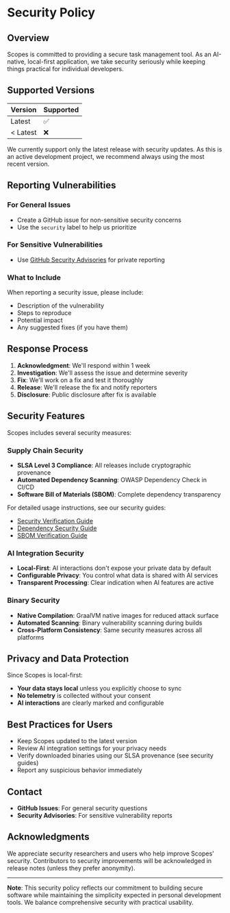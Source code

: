 # Security Policy

## Overview

Scopes is committed to providing a secure task management tool. As an AI-native, local-first application, we take security seriously while keeping things practical for individual developers.

## Supported Versions

| Version | Supported          |
| ------- | ------------------ |
| Latest  | :white_check_mark: |
| < Latest | :x:               |

We currently support only the latest release with security updates. As this is an active development project, we recommend always using the most recent version.

## Reporting Vulnerabilities

### For General Issues

- Create a GitHub issue for non-sensitive security concerns
- Use the `security` label to help us prioritize

### For Sensitive Vulnerabilities

- Use [GitHub Security Advisories](https://github.com/kamiazya/scopes/security/advisories) for private reporting

### What to Include
When reporting a security issue, please include:
- Description of the vulnerability
- Steps to reproduce
- Potential impact
- Any suggested fixes (if you have them)

## Response Process

1. **Acknowledgment**: We'll respond within 1 week
2. **Investigation**: We'll assess the issue and determine severity
3. **Fix**: We'll work on a fix and test it thoroughly
4. **Release**: We'll release the fix and notify reporters
5. **Disclosure**: Public disclosure after fix is available

## Security Features

Scopes includes several security measures:

### Supply Chain Security
- **SLSA Level 3 Compliance**: All releases include cryptographic provenance
- **Automated Dependency Scanning**: OWASP Dependency Check in CI/CD
- **Software Bill of Materials (SBOM)**: Complete dependency transparency

For detailed usage instructions, see our security guides:
- [Security Verification Guide](./docs/guides/security-verification.md)
- [Dependency Security Guide](./docs/guides/dependency-security.md)
- [SBOM Verification Guide](./docs/guides/sbom-verification.md)

### AI Integration Security
- **Local-First**: AI interactions don't expose your private data by default
- **Configurable Privacy**: You control what data is shared with AI services
- **Transparent Processing**: Clear indication when AI features are active

### Binary Security
- **Native Compilation**: GraalVM native images for reduced attack surface
- **Automated Scanning**: Binary vulnerability scanning during builds
- **Cross-Platform Consistency**: Same security measures across all platforms

## Privacy and Data Protection

Since Scopes is local-first:
- **Your data stays local** unless you explicitly choose to sync
- **No telemetry** is collected without your consent
- **AI interactions** are clearly marked and configurable

## Best Practices for Users

- Keep Scopes updated to the latest version
- Review AI integration settings for your privacy needs
- Verify downloaded binaries using our SLSA provenance (see security guides)
- Report any suspicious behavior immediately

## Contact

- **GitHub Issues**: For general security questions
- **Security Advisories**: For sensitive vulnerability reports

## Acknowledgments

We appreciate security researchers and users who help improve Scopes' security. Contributors to security improvements will be acknowledged in release notes (unless they prefer anonymity).

---

**Note**: This security policy reflects our commitment to building secure software while maintaining the simplicity expected in personal development tools. We balance comprehensive security with practical usability.
